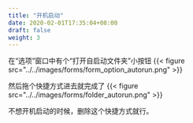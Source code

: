 ```yaml
---
title: "开机启动"
date: 2020-02-01T17:35:04+08:00
draft: false
weight: 3
---
```


在“选项”窗口中有个“打开自启动文件夹”小按钮
{{< figure src="../../images/forms/form_option_autorun.png" >}}

然后拖个快捷方式进去就完成了
{{< figure src="../../images/forms/folder_autorun.png" >}}

不想开机启动的时候，删除这个快捷方式就行。